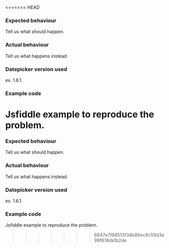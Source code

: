 <<<<<<< HEAD
### Expected behaviour
Tell us what should happen.

### Actual behaviour
Tell us what happens instead.

### Datepicker version used

ex. 1.6.1.

### Example code

Jsfiddle example to reproduce the problem.
=======
### Expected behaviour
Tell us what should happen.

### Actual behaviour
Tell us what happens instead.

### Datepicker version used

ex. 1.6.1.

### Example code

Jsfiddle example to reproduce the problem.
>>>>>>> 6647e7f68513f34b86ec6c59d3a99f618da1b2de
